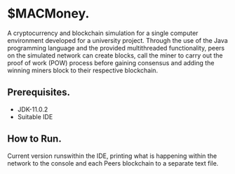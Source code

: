 # $MACMoney.
A cryptocurrency and blockchain simulation for a single computer environment developed for a university project. Through the use of the Java programming language and the provided multithreaded functionality, peers on the simulated network can create blocks, call the miner to carry out the proof of work (POW) process before gaining consensus and adding the winning miners block to their respective blockchain.
## Prerequisites.
  * JDK-11.0.2
  * Suitable IDE
##  How to Run.
Current version runswithin the IDE, printing what is happening within the network to the console and each Peers blockchain to a separate text file. 

